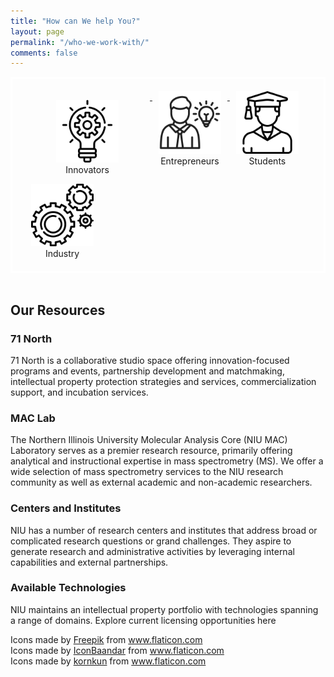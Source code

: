 ```yaml
---
title: "How can We help You?"
layout: page
permalink: "/who-we-work-with/"
comments: false
---
```


<style>
    img{
        width: 100px;
    }
    .float-container {
        border: 3px solid #fff;
        padding: 20px;
    }

    .float-child {
        vertical-align: top;
        display: inline-block;
        text-align: center;
        width: 120px;
    }
    .caption {
        display: block;
    }
</style>

<div class="float-container">
    <a href="/who-we-work-with/innovators">
        <figure class="float-child">
            <img src="/assets/images/innovation.png" alt="innovation"><br>
            <figcaption class="caption">Innovators</figcaption>
        </figure>
    </a>
    <a href="/who-we-work-with/entrepreneurs">
        <div class="float-child">
            <img src="/assets/images/entrepreneur.png" alt="Entrepreneurs"><br>
            <figcaption class="caption">Entrepreneurs</figcaption>
        </div>
    </a>
    <a href="/who-we-work-with/students">
        <div class="float-child">
            <img src="/assets/images/student.png" alt="Entrepreneurs"><br>
            <figcaption class="caption">Students</figcaption>
        </div>
    </a>
    <a href="/who-we-work-with/industry">
        <div class="float-child">
            <img src="/assets/images/industry.png" alt="industry"><br>
            <figcaption class="caption">Industry</figcaption>
        </div>
    </a>
</div>
<br>

## Our Resources <br>

### 71 North  
71 North is a collaborative studio space offering innovation-focused programs and events, partnership development and matchmaking, intellectual property protection strategies and services, commercialization support, and incubation services.  
  
### MAC Lab  
The Northern Illinois University Molecular Analysis Core (NIU MAC) Laboratory serves as a premier research resource, primarily offering analytical and instructional expertise in mass spectrometry (MS). We offer a wide selection of mass spectrometry services to the NIU research community as well as external academic and non-academic researchers.  
  
### Centers and Institutes  
NIU has a number of research centers and institutes that address broad or complicated research questions or grand challenges. They aspire to generate research and administrative activities by leveraging internal capabilities and external partnerships.  
  
### Available Technologies  
NIU maintains an intellectual property portfolio with technologies spanning a range of domains. Explore current licensing opportunities here 

<div>Icons made by <a href="https://www.freepik.com" title="Freepik">Freepik</a> from <a href="https://www.flaticon.com/" title="Flaticon">www.flaticon.com</a></div>
<div>Icons made by <a href="https://www.flaticon.com/authors/iconbaandar" title="IconBaandar">IconBaandar</a> from <a href="https://www.flaticon.com/" title="Flaticon">www.flaticon.com</a></div>
<div>Icons made by <a href="https://www.flaticon.com/authors/kornkun" title="kornkun">kornkun</a> from <a href="https://www.flaticon.com/" title="Flaticon">www.flaticon.com</a></div>